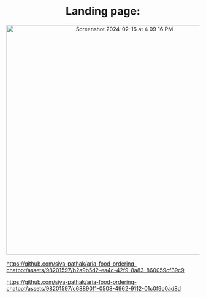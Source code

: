 <div align="center">
  <h1>Landing page:</h1>
  <img width="600" alt="Screenshot 2024-02-16 at 4 09 16 PM" src="https://github.com/siya-pathak/aria-food-ordering-chatbot/assets/98201597/b1f7de9b-58b4-4241-86c1-442b2f1f047e">
</div>


https://github.com/siya-pathak/aria-food-ordering-chatbot/assets/98201597/b2a9b5d2-ea4c-42f9-8a83-860059cf39c9



https://github.com/siya-pathak/aria-food-ordering-chatbot/assets/98201597/c68890f1-0508-4962-9112-01c0f9c0ad8d


